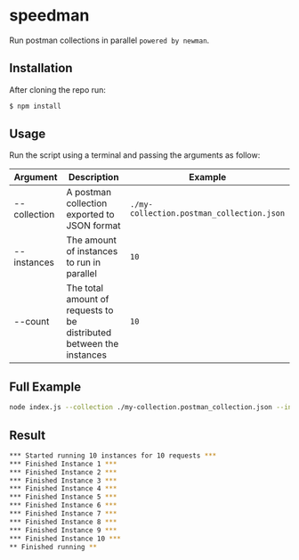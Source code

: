 # speedman

Run postman collections in parallel `powered by newman`.

## Installation

After cloning the repo run:

```sh
$ npm install
```

## Usage

Run the script using a terminal and passing the arguments as follow:

| Argument     | Description                                                          | Example                                   |
|--------------|----------------------------------------------------------------------|-------------------------------------------|
| --collection | A postman collection exported to JSON format                         | `./my-collection.postman_collection.json` |
| --instances  | The amount of instances to run in parallel                           | `10`                                      |
| --count      | The total amount of requests to be distributed between the instances | `10`                                      |

## Full Example

```sh
node index.js --collection ./my-collection.postman_collection.json --instances 10 --count 10
```

## Result

```sh
*** Started running 10 instances for 10 requests ***
*** Finished Instance 1 ***
*** Finished Instance 2 ***
*** Finished Instance 3 ***
*** Finished Instance 4 ***
*** Finished Instance 5 ***
*** Finished Instance 6 ***
*** Finished Instance 7 ***
*** Finished Instance 8 ***
*** Finished Instance 9 ***
*** Finished Instance 10 ***
** Finished running **
```